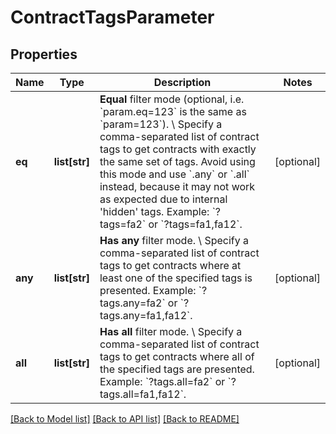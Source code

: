 # ContractTagsParameter

## Properties
Name | Type | Description | Notes
------------ | ------------- | ------------- | -------------
**eq** | **list[str]** | **Equal** filter mode (optional, i.e. &#x60;param.eq&#x3D;123&#x60; is the same as &#x60;param&#x3D;123&#x60;). \\ Specify a comma-separated list of contract tags to get contracts with exactly the same set of tags. Avoid using this mode and use &#x60;.any&#x60; or &#x60;.all&#x60; instead, because it may not work as expected due to internal &#x27;hidden&#x27; tags.  Example: &#x60;?tags&#x3D;fa2&#x60; or &#x60;?tags&#x3D;fa1,fa12&#x60;. | [optional] 
**any** | **list[str]** | **Has any** filter mode. \\ Specify a comma-separated list of contract tags to get contracts where at least one of the specified tags is presented.  Example: &#x60;?tags.any&#x3D;fa2&#x60; or &#x60;?tags.any&#x3D;fa1,fa12&#x60;. | [optional] 
**all** | **list[str]** | **Has all** filter mode. \\ Specify a comma-separated list of contract tags to get contracts where all of the specified tags are presented.  Example: &#x60;?tags.all&#x3D;fa2&#x60; or &#x60;?tags.all&#x3D;fa1,fa12&#x60;. | [optional] 

[[Back to Model list]](../README.md#documentation-for-models) [[Back to API list]](../README.md#documentation-for-api-endpoints) [[Back to README]](../README.md)

